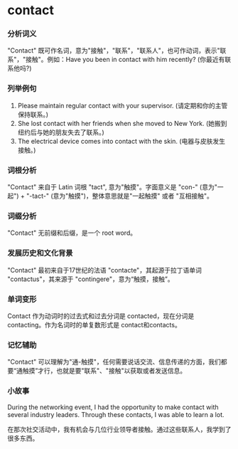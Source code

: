 # contact

### 分析词义

  

"Contact" 既可作名词，意为"接触"，"联系"，"联系人"，也可作动词，表示"联系"，"接触"。例如：Have you been in contact with him recently? (你最近有联系他吗?)

  

### 列举例句

  

1.  Please maintain regular contact with your supervisor. (请定期和你的主管保持联系。)
2.  She lost contact with her friends when she moved to New York. (她搬到纽约后与她的朋友失去了联系。)
3.  The electrical device comes into contact with the skin. (电器与皮肤发生接触。)

  

### 词根分析

  

"Contact" 来自于 Latin 词根 "tact", 意为"触摸"。字面意义是 "con-" (意为"一起") + "-tact-" (意为"触摸")，整体意思就是"一起触摸" 或者 "互相接触"。

  

### 词缀分析

  

"Contact" 无前缀和后缀，是一个 root word。

  

### 发展历史和文化背景

  

"Contact" 最初来自于17世纪的法语 "contacte"，其起源于拉丁语单词 "contactus"，其来源于 "contingere"，意为“触摸，接触”。

  

### 单词变形

  

Contact 作为动词时的过去式和过去分词是 contacted，现在分词是 contacting。作为名词时的单复数形式是 contact和contacts。

  

### 记忆辅助

  

"Contact" 可以理解为"通-触摸"，任何需要说话交流、信息传递的方面，我们都要“通触摸”才行，也就是要"联系"、"接触"以获取或者发送信息。

  

### 小故事

  

During the networking event, I had the opportunity to make contact with several industry leaders. Through these contacts, I was able to learn a lot.

  

在那次社交活动中，我有机会与几位行业领导者接触。通过这些联系人，我学到了很多东西。
